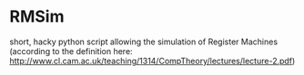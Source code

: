 RMSim
=====

short, hacky python script allowing the simulation of Register Machines (according to the definition here: http://www.cl.cam.ac.uk/teaching/1314/CompTheory/lectures/lecture-2.pdf)
